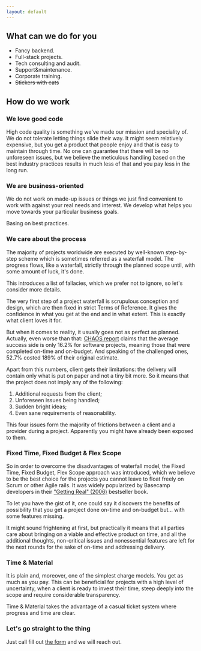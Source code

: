 ```yaml
---
layout: default
---
```


## What can we do for you

- Fancy backend.
- Full-stack projects.
- Tech consulting and audit.
- Support&maintenance.
- Corporate training.
- ~~Stickers with cats~~


## How do we work

### We love good code

High code quality is something we've made our mission and speciality of. We do not tolerate letting things slide their way. It might seem relatively expensive, but you get a product that people enjoy and that is easy to maintain through time. No one can guarantee that there will be no unforeseen issues, but we believe the meticulous handling based on the best industry practices results in much less of that and you pay less in the long run.

### We are business-oriented

We do not work on made-up issues or things we just find convenient to work with against your real needs and interest. We develop what helps you move towards your particular business goals.

Basing on best practices.

### We care about the process

The majority of projects worldwide are executed by well-known step-by-step scheme which is sometimes referred as a waterfall model. The progress flows, like a waterfall, strictly through the planned scope until, with some amount of luck, it's done.

This introduces a list of fallacies, which we prefer not to ignore, so let's consider more details.

The very first step of a project waterfall is scrupulous conception and design, which are then fixed in strict Terms of Reference. It gives the confidence in what you get at the end and in what extent. This is exactly what client loves it for.

But when it comes to reality, it usually goes not as perfect as planned. Actually, even worse than that: [CHAOS report](https://www.projectsmart.co.uk/white-papers/chaos-report.pdf) claims that the average success side is only 16.2% for software projects, meaning those that were completed on-time and on-budget. And speaking of the challenged ones, 52.7% costed 189% of their original estimate.

Apart from this numbers, client gets their limitations: the delivery will contain only what is put on paper and not a tiny bit more. So it means that the project does not imply any of the following:
1. Additional requests from the client;
2. Unforeseen issues being handled;
3. Sudden bright ideas;
4. Even sane requirements of reasonability.

This four issues form the majority of frictions between a client and a provider during a project. Apparently you might have already been exposed to them.

### Fixed Time, Fixed Budget & Flex Scope

So in order to overcome the disadvantages of waterfall model, the Fixed Time, Fixed Budget, Flex Scope approach was introduced, which we believe to be the best choice for the projects you cannot leave to float freely on Scrum or other Agile rails. It was widely popularized by Basecamp developers in their ["Getting Real" (2006)](https://gettingreal.37signals.com/) bestseller book.

To let you have the gist of it, one could say it discovers the benefits of possibility that you get a project done on-time and on-budget but... with some features missing.

It might sound frightening at first, but practically it means that all parties care about bringing on a viable and effective product on time, and all the additional thoughts, non-critical issues and nonessential features are left for the next rounds for the sake of on-time and addressing delivery.

### Time & Material

It is plain and, moreover, one of the simplest charge models. You get as much as you pay. This can be beneficial for projects with a high level of uncertainty, when a client is ready to invest their time, steep deeply into the scope and require considerable transparency.

Time & Material takes the advantage of a casual ticket system where progress and time are clear.


### Let's go straight to the thing

Just call fill out [the form](https://goo.gl/forms/fddh13DYaiEWfAVy1) and we will reach out.
